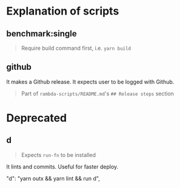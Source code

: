 # Explanation of scripts

## benchmark:single

> Require build command first, i.e. `yarn build`

## github

It makes a Github release. It expects user to be logged with Github.

> Part of `rambda-scripts/README.md`'s `## Release steps` section

# Deprecated

## d

> Expects `run-fn` to be installed

It lints and commits. Useful for faster deploy.

"d": "yarn outx && yarn lint && run d",

